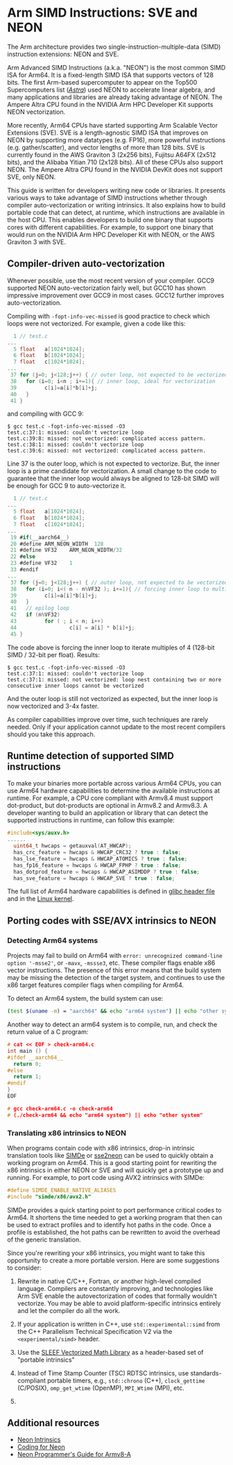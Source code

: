 # Arm SIMD Instructions: SVE and NEON

The Arm architecture provides two single-instruction-multiple-data (SIMD) instruction extensions: NEON and SVE.  

Arm Advanced SIMD Instructions (a.k.a. "NEON") is the most common SIMD ISA for Arm64.  It is a fixed-length SIMD ISA that supports vectors of 128 bits.  The first Arm-based supercomputer to appear on the Top500 Supercomputers list ([_Astra_](https://www.sandia.gov/labnews/2018/11/21/astra-2/)) used NEON to accelerate linear algebra, and many applications and libraries are already taking advantage of NEON.  The Ampere Altra CPU found in the NVIDIA Arm HPC Developer Kit supports NEON vectorization.

More recently, Arm64 CPUs have started supporting Arm Scalable Vector Extensions (SVE).  SVE is a length-agnostic SIMD ISA that improves on NEON by supporting more datatypes (e.g. FP16), more powerful instructions (e.g. gather/scatter), and vector lengths of more than 128 bits.  SVE is currently found in the AWS Graviton 3 (2x256 bits), Fujitsu A64FX (2x512 bits), and the Alibaba Yitian 710 (2x128 bits).  All of these CPUs also support NEON.  The Ampere Altra CPU found in the NVIDIA DevKit does not support SVE, only NEON.

This guide is written for developers writing new code or libraries. It presents various ways to take advantage of SIMD instructions whether through compiler auto-vectorization or writing intrinsics.  It also explains how to build portable code that can detect, at runtime, which instructions are available in the host CPU.  This enables developers to  build one binary that supports cores with different capabilities. For example, to support one binary that would run on the NVIDIA Arm HPC Developer Kit with NEON, or the AWS Graviton 3 with SVE.

## Compiler-driven auto-vectorization
Whenever possible, use the most recent version of your compiler.  GCC9 supported NEON auto-vectorization fairly well, but GCC10 has shown impressive improvement over GCC9 in most cases. GCC12 further improves auto-vectorization.

Compiling with `-fopt-info-vec-missed` is good practice to check which loops were not vectorized.  For example, given a code like this:
```c
  1 // test.c 
...
  5 float   a[1024*1024];
  6 float   b[1024*1024];
  7 float   c[1024*1024];
...
 37 for (j=0; j<128;j++) { // outer loop, not expected to be vectorized
 38   for (i=0; i<n ; i+=1){ // inner loop, ideal for vectorization
 39         c[i]=a[i]*b[i]+j;
 40   }
 41 }
```

and compiling with GCC 9:
```
$ gcc test.c -fopt-info-vec-missed -O3
test.c:37:1: missed: couldn't vectorize loop
test.c:39:8: missed: not vectorized: complicated access pattern.
test.c:38:1: missed: couldn't vectorize loop
test.c:39:6: missed: not vectorized: complicated access pattern.
```

Line 37 is the outer loop, which is not expected to vectorize.  But, the inner loop is a prime candidate for vectorization.  A small change to the code to guarantee that the inner loop would always be aligned to 128-bit SIMD will be enough for GCC 9 to auto-vectorize it.
```c
  1 // test.c 
...
  5 float   a[1024*1024];
  6 float   b[1024*1024];
  7 float   c[1024*1024];
...
 19 #if(__aarch64__)
 20 #define ARM_NEON_WIDTH  128
 21 #define VF32    ARM_NEON_WIDTH/32
 22 #else
 23 #define VF32    1
 33 #endif
...
 37 for (j=0; j<128;j++) { // outer loop, not expected to be vectorized
 38   for (i=0; i<( n - n%VF32 ); i+=1){ // forcing inner loop to multiples of 4 iterations
 39         c[i]=a[i]*b[i]+j;
 40   }
 41   // epilog loop
 42   if (n%VF32)
 43         for ( ; i < n; i++) 
 44                 c[i] = a[i] * b[i]+j;
 45 }
```

The code above is forcing the inner loop to iterate multiples of 4 (128-bit SIMD / 32-bit per float). Results:

```
$ gcc test.c -fopt-info-vec-missed -O3
test.c:37:1: missed: couldn't vectorize loop
test.c:37:1: missed: not vectorized: loop nest containing two or more consecutive inner loops cannot be vectorized
```
And the outer loop is still not vectorized as expected, but the inner loop is now vectorized and 3-4x faster. 

As compiler capabilities improve over time, such techniques are rarely needed. Only if your application cannot update to the most recent compilers should you take this approach.  

## Runtime detection of supported SIMD instructions

To make your binaries more portable across various Arm64 CPUs, you can use Arm64 hardware capabilities to determine the available instructions at runtime.  For example, a CPU core compliant with Armv8.4 must support dot-product, but dot-products are optional in Armv8.2 and Armv8.3.  A developer wanting to build an application or library that can detect the supported instructions in runtime, can follow this example:

```c
#include<sys/auxv.h>
......
  uint64_t hwcaps = getauxval(AT_HWCAP);
  has_crc_feature = hwcaps & HWCAP_CRC32 ? true : false;
  has_lse_feature = hwcaps & HWCAP_ATOMICS ? true : false;
  has_fp16_feature = hwcaps & HWCAP_FPHP ? true : false;
  has_dotprod_feature = hwcaps & HWCAP_ASIMDDP ? true : false;
  has_sve_feature = hwcaps & HWCAP_SVE ? true : false;
```

The full list of Arm64 hardware capabilities is defined in [glibc header file](https://github.com/bminor/glibc/blob/master/sysdeps/unix/sysv/linux/aarch64/bits/hwcap.h) and in the [Linux kernel](https://github.com/torvalds/linux/blob/master/arch/arm64/include/asm/hwcap.h).

## Porting codes with SSE/AVX intrinsics to NEON

### Detecting Arm64 systems

Projects may fail to build on Arm64 with `error: unrecognized command-line
option '-msse2'`, or `-mavx`, `-mssse3`, etc.  These compiler flags enable x86
vector instructions.  The presence of this error means that the build system may
be missing the detection of the target system, and continues to use the x86
target features compiler flags when compiling for Arm64.

To detect an Arm64 system, the build system can use:
```bash
(test $(uname -m) = "aarch64" && echo "arm64 system") || echo "other system"
```

Another way to detect an arm64 system is to compile, run, and check the return
value of a C program:
```c
# cat << EOF > check-arm64.c
int main () {
#ifdef __aarch64__
  return 0;
#else
  return 1;
#endif
}
EOF

# gcc check-arm64.c -o check-arm64
# (./check-arm64 && echo "arm64 system") || echo "other system"
```

### Translating x86 intrinsics to NEON

When programs contain code with x86 intrinsics, drop-in intrinsic translation tools like [SIMDe](https://github.com/simd-everywhere/simde) or [sse2neon](https://github.com/DLTcollab/sse2neon) can be used to quickly obtain a working program on Arm64.  This is a good starting point for rewriting the x86 intrinsics in either NEON or SVE and will quickly get a prototype up and running.  For example, to port code using AVX2 intrinsics with SIMDe:
```c
#define SIMDE_ENABLE_NATIVE_ALIASES
#include "simde/x86/avx2.h"
```

SIMDe provides a quick starting point to port performance critical codes
to Arm64.  It shortens the time needed to get a working program that then
can be used to extract profiles and to identify hot paths in the code.
Once a profile is established, the hot paths can be rewritten to avoid the overhead of the generic translation.

Since you're rewriting your x86 intrinsics, you might want to take this opportunity to create a more portable version.  Here are some suggestions to consider:

 1. Rewrite in native C/C++, Fortran, or another high-level compiled language.  Compilers are constantly improving, and technologies like Arm SVE enable the autovectorization of codes that formally wouldn't vectorize.  You may be able to avoid platform-specific intrinsics entirely and let the compiler do all the work.

 2. If your application is written in C++, use `std::experimental::simd` from the C++ Parallelism Technical Specification V2 via the `<experimental/simd>` header.

 3. Use the [SLEEF Vectorized Math Library](https://sleef.org/) as a header-based set of "portable intrinsics"
 
 4. Instead of Time Stamp Counter (TSC) RDTSC intrinsics, use standards-compliant portable timers, e.g., `std::chrono` (C++), `clock_gettime` (C/POSIX), `omp_get_wtime` (OpenMP), `MPI_Wtime` (MPI), etc.

 5. 


## Additional resources

 * [Neon Intrinsics](https://developer.arm.com/architectures/instruction-sets/intrinsics/)
 * [Coding for Neon](https://developer.arm.com/documentation/102159/latest/)
 * [Neon Programmer's Guide for Armv8-A](https://developer.arm.com/architectures/instruction-sets/simd-isas/neon/neon-programmers-guide-for-armv8-a)
